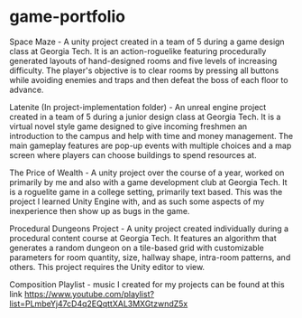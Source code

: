 # game-portfolio
Space Maze - A unity project created in a team of 5 during a game design class at Georgia Tech. It is an action-roguelike featuring procedurally generated layouts of hand-designed rooms and five levels of increasing difficulty. The player's objective is to clear rooms by pressing all buttons while avoiding enemies and traps and then defeat the boss of each floor to advance.

Latenite (In project-implementation folder) - An unreal engine project created in a team of 5 during a junior design class at Georgia Tech. It is a virtual novel style game designed to give incoming freshmen an introduction to the campus and help with time and money management. The main gameplay features are pop-up events with multiple choices and a map screen where players can choose buildings to spend resources at.

The Price of Wealth - A unity project over the course of a year, worked on primarily by me and also with a game development club at Georgia Tech.
It is a roguelite game in a college setting, primarily text based. This was the project I learned Unity Engine with, and as such some aspects of my inexperience then show up as bugs in the game.

Procedural Dungeons Project - A unity project created individually during a procedural content course at Georgia Tech. It features an algorithm that generates a random dungeon on a tile-based grid with customizable parameters for room quantity, size, hallway shape, intra-room patterns, and others. This project requires the Unity editor to view.

Composition Playlist - music I created for my projects can be found at this link https://www.youtube.com/playlist?list=PLmbeYj47cD4q2EQqttXAL3MXGtzwndZ5x
